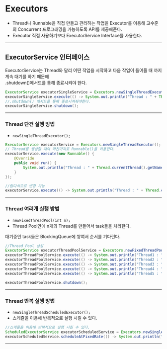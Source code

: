 # Executors
- Thread나 Runnable을 직접 만들고 관리하는 작업을 Executor를 이용해 고수준의 Concurrent 프로그래밍을 가능하도록 API를 제공해준다.
- Executor 직접 사용하기보다 ExecutorService Interface를 사용한다.
---


## ExecutorService 인터페이스
ExecutorService는 Thread와 달리 어떤 작업을 시작하고 다음 작업이 들어올 때 까지 계속 대기를 하기 때문에   
.shutdown()메서드를 통해 종료시켜야 한다.
```java
ExecutorService executorSingleService = Executors.newSingleThreadExecutor();
executorSingleService.execute(() -> System.out.println("Thread : " + Thread.currentThread().getName()));
//.shutdown() 메서드를 통해 종료시켜줘야한다.
executorSingleService.shutdown();
```
---
### Thread 단건 실행 방법
- `newSingleThreadExecutor();`
```java
ExecutorService executorService = Executors.newSingleThreadExecutor();
// Thread를 생성할 때와 마찬가지로 Runnable()을 이용한다.
executorService.execute(new Runnable() {
    @Override
    public void run() {
        System.out.println("Thread : " + Thread.currentThread().getName());
    }
});

//람다식으로 변경 가능
executorService.execute(() -> System.out.println("Thread : " + Thread.currentThread().getName()));
```
---

### Thread 여러개 실행 방법
- `newFixedThreadPool(int n);`
- Thread Pool안에 n개의 Thread를 만들어서 task들을 처리한다.

대기중인 task들은 BlockingQueue에 쌓여서 순서를 기다린다.
```java
//Thread Pool 생성
ExecutorService executorThreadPoolService = Executors.newFixedThreadPool(2);
executorThreadPoolService.execute(() -> System.out.println("Thread1 : " + Thread.currentThread().getName()));
executorThreadPoolService.execute(() -> System.out.println("Thread2 : " + Thread.currentThread().getName()));
executorThreadPoolService.execute(() -> System.out.println("Thread3 : " + Thread.currentThread().getName()));
executorThreadPoolService.execute(() -> System.out.println("Thread4 : " + Thread.currentThread().getName()));
executorThreadPoolService.execute(() -> System.out.println("Thread5 : " + Thread.currentThread().getName()));

executorThreadPoolService.shutdown();
```
---

### Thread 반복 실행 방법
- `newSingleThreadScheduledExecutor();`
- 스케쥴을 이용해 반복적으로 실행 시킬 수 있다.

```java
//스케쥴을 이용해 반복적으로 실행 시킬 수 있다.
ScheduledExecutorService executorScheduledService = Executors.newSingleThreadScheduledExecutor();
executorScheduledService.scheduleAtFixedRate(() -> System.out.println("Thread : " + Thread.currentThread().getName()), 1, 2, TimeUnit.SECONDS);
```
---

